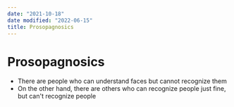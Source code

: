 ```yaml
---
date: "2021-10-18"
date modified: "2022-06-15"
title: Prosopagnosics
---
```


# Prosopagnosics
- There are people who can understand faces but cannot recognize them
- On the other hand, there are others who can recognize people just fine, but can't recognize people
